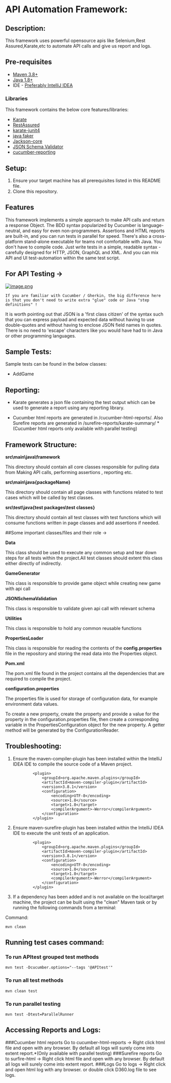 # API Automation Framework:

## Description:

This framework uses powerful opensource apis like Selenium,Rest Assured,Karate,etc to automate API calls and give us report and logs.

## Pre-requisites

* [Maven 3.8+](https://maven.apache.org/download.cgi)
* [Java 1.8+](https://www.oracle.com/java/technologies/javase-jdk15-downloads.html)
* IDE - [Preferably IntelliJ IDEA](https://www.jetbrains.com/idea/download/#section=mac)


### Libraries

This framework contains the below core features/libraries:

* [Karate](https://github.com/karatelabs/karate)
* [RestAssured](https://rest-assured.io/)
* [karate-junit4](https://github.com/karatelabs/karate/tree/master/karate-junit4)
* [java faker](https://github.com/DiUS/java-faker)
* [Jackson-core](https://github.com/FasterXML/jackson-core)
* [JSON Schema Validator](	https://github.com/box-metadata/json-schema-validator)
* [cucumber-reporting](https://github.com/damianszczepanik/cucumber-reporting)

## Setup:
1. Ensure your target machine has all prerequisites listed in this README file.
2. Clone this repository.


## Features

This framework implements a simple approach to make API calls and return a response Object.
The BDD syntax popularized by Cucumber is language-neutral, and easy for even non-programmers. 
Assertions and HTML reports are built-in, and you can run tests in parallel for speed.
There's also a cross-platform stand-alone executable for teams not comfortable with Java. 
You don't have to compile code. Just write tests in a simple, readable syntax - carefully designed for HTTP, JSON, GraphQL and XML. 
And you can mix API and UI test-automation within the same test script.



## For API Testing ->

[![image.png](https://github.com/karatelabs/karate/raw/master/karate-demo/src/test/resources/karate-hello-world.jpg)](https://github.com/karatelabs/karate/raw/master/karate-demo/src/test/resources/karate-hello-world.jpg)
```
If you are familiar with Cucumber / Gherkin, the big difference here is that you don't need to write extra "glue" code or Java "step definitions" !
```
It is worth pointing out that JSON is a 'first class citizen' of the syntax such that you can express payload and expected data without having to use double-quotes and without having to enclose JSON field names in quotes. There is no need to 'escape' characters like you would have had to in Java or other programming languages.


### 



## Sample Tests:

Sample tests can be found in the below classes:

* AddGame


## Reporting:

* Karate generates a json file containing the test output which can be used to generate a report using any reporting library. 

* Cucumber html reports are generated in /cucumber-html-reports/. 
  Also Surefire reports are generated in /surefire-reports/karate-summary/
  *(Cucumber html reports only available with parallel testing)


## Framework Structure:

**src\main\java\framework**

This directory should contain all core classes responsible for pulling data from Making API calls, performing assertions , reporting etc.

**src\main\java\{packageName}**

This directory should contain all page classes with functions related to test cases which will be called by test classes.

**src\test\java\{test packages\test classes}**

This directory should contain all test classes with test functions which will consume functions written in page classes and add assertions if needed.

##Some important classes/files and their role ->

**Data**

This class should be used to execute any common setup and tear down steps for all tests within the project.All test classes should extent this class either directly of indirectly.

**GameGenerator**

This class is responsible to provide game object while creating new game with api call

**JSONSchemaValidation**

This class is responsible to validate given api call with relevant schema 

**Utilities**

This class is responsible to hold any common reusable functions 

**PropertiesLoader**

This class is responsible for reading the contents of the **config.properties** file in the repository and storing the read data into the Properties object.

**Pom.xml**

The pom.xml file found in the project contains all the dependencies that are required to compile the project. 



**configuration.properties**

The properties file is used for storage of configuration data, for example environment data values.

To create a new property, create the property and provide a value for the property in the configuration.properties file, then create a corresponding variable in the PropertiesConfiguration object for the new property. A getter method will be generated by the ConfigurationReader.


## Troubleshooting:

1. Ensure the maven-compiler-plugin has been installed within the IntelliJ IDEA IDE to compile the source code of a Maven project.
```
            <plugin>
                <groupId>org.apache.maven.plugins</groupId>
                <artifactId>maven-compiler-plugin</artifactId>
                <version>3.8.1</version>
                <configuration>
                    <encoding>UTF-8</encoding>
                    <source>1.8</source>
                    <target>1.8</target>
                    <compilerArgument>-Werror</compilerArgument>
                </configuration>
            </plugin>
   ```
2. Ensure maven-surefire-plugin has been installed within the IntelliJ IDEA IDE to execute the unit tests of an application.
```
            <plugin>
                <groupId>org.apache.maven.plugins</groupId>
                <artifactId>maven-compiler-plugin</artifactId>
                <version>3.8.1</version>
                <configuration>
                    <encoding>UTF-8</encoding>
                    <source>1.8</source>
                    <target>1.8</target>
                    <compilerArgument>-Werror</compilerArgument>
                </configuration>
            </plugin>
```
3. If a dependency has been added and is not available on the local/target machine, the project can be built using the "clean" Maven task or by running the following commands from a terminal:

Command:
```
mvn clean
```

## Running test cases command:

### To run APItest grouped test methods
```
mvn test -Dcucumber.options="--tags '@APItest'"
```
### To run all test methods
```
mvn clean test
```
### To run parallel testing
```
mvn test -Dtest=ParallelRunner
```

## Accessing Reports and Logs:
###Cucumber html reports
Go to cucumber-html-reports -> Right click html file and open with any browser. By default all logs will surely come into extent report.*(Only available with parallel testing)
###Surefire reports
Go to surfire-html -> Right click html file and open with any browser. By default all logs will surely come into extent report.
###Logs
Go to logs -> Right click and open html log with any browser. or double click D360.log file to see logs.

